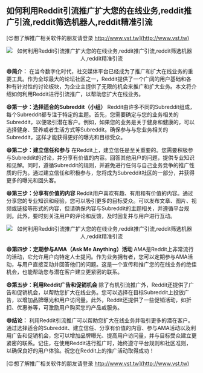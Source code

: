 ## **如何利用Reddit引流推广扩大您的在线业务,reddit推广引流,reddit筛选机器人,reddit精准引流**

[😍想了解推广相关软件的朋友请登录 http://www.vst.tw](http://www.vst.tw)

 <center><img src="https://vst.tw/MP4/tuiguang/png/7.png" alt="如何利用Reddit引流推广扩大您的在线业务,reddit推广引流,reddit筛选机器人,reddit精准引流"></center>

**😄简介：**
在当今数字化时代，社交媒体平台已经成为了推广和扩大在线业务的重要工具。作为全球最大的论坛社区之一，Reddit提供了一个广阔的用户基础和各种有针对性的讨论板块，为企业主提供了无限的机会来推广和扩大业务。本文将介绍如何利用Reddit进行引流推广，以帮助您扩大在线业务。

**😄第一步：选择适合的Subreddit（小组）**
Reddit由许多不同的Subreddit组成，每个Subreddit都专注于特定的主题。首先，您需要确定与您的业务相关的Subreddit，以便吸引潜在客户。例如，如果您的业务是关于健身和健康的，可以选择健身、营养或者生活方式等Subreddit。确保参与与您业务相关的Subreddit，这样才能获得更好的曝光和目标受众。

**😄第二步：建立信任和参与**
在Reddit上，建立信任是至关重要的。您需要积极参与Subreddit的讨论，并分享有价值的内容。回答其他用户的问题，提供专业知识和见解。同时，遵循Subreddit的规则，并避免进行任何与自己业务竞争的推广性质的行为。通过建立信任和积极参与，您将成为Subreddit社区的一部分，并获得更多的曝光和回头客。

**😄第三步：分享有价值的内容**
Reddit用户喜欢有趣、有用和有价值的内容。通过分享您的专业知识和经验，您可以吸引更多的目标受众。可以发布文章、图片、视频或链接等形式的内容，但请确保内容与Subreddit的主题相关，并遵循平台规则。此外，要时刻关注用户的评论和反馈，及时回复并与用户进行互动。

 <center><img src="https://vst.tw/MP4/tuiguang/png/5.png" alt="如何利用Reddit引流推广扩大您的在线业务,reddit推广引流,reddit筛选机器人,reddit精准引流"></center>

**😄第四步：定期参与AMA（Ask Me Anything）活动**
AMA是Reddit上非常流行的活动，它允许用户向特定人士提问。作为业务拥有者，您可以定期参与AMA活动，与用户直接互动并回答他们的问题。这是一个宣传和推广您的在线业务的绝佳机会，也能帮助您与潜在客户建立更紧密的联系。

**😄第五步：利用Reddit广告和促销机会**
除了有机引流推广外，Reddit还提供了广告和促销机会，以帮助您扩大在线业务。您可以选择在目标Subreddit上投放广告，以增加品牌曝光和用户访问量。此外，Reddit还提供了一些促销活动，如折扣、优惠券等，可激励用户购买您的产品或服务。

**😄结论：**
利用Reddit引流推广可以帮助您扩大在线业务并吸引更多的潜在客户。通过选择适合的Subreddit、建立信任、分享有价值的内容、参与AMA活动以及利用广告和促销机会，您可以增加品牌曝光、提高用户访问量，并与目标受众建立更紧密的联系。记住，在使用Reddit进行推广时，始终遵守平台规则和社区准则，以确保良好的用户体验。祝您在Reddit上的推广活动取得成功！

[😍想了解推广相关软件的朋友请登录 http://www.vst.tw](http://www.vst.tw)




